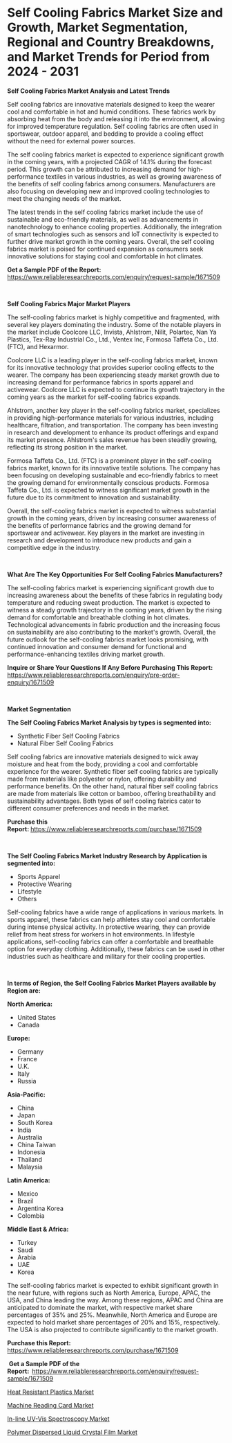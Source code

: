<p><h1>Self Cooling Fabrics Market Size and Growth, Market Segmentation, Regional and Country Breakdowns, and Market Trends for Period from 2024 -  2031</h1></p><p><strong>Self Cooling Fabrics Market Analysis and Latest Trends</strong></p>
<p><p>Self cooling fabrics are innovative materials designed to keep the wearer cool and comfortable in hot and humid conditions. These fabrics work by absorbing heat from the body and releasing it into the environment, allowing for improved temperature regulation. Self cooling fabrics are often used in sportswear, outdoor apparel, and bedding to provide a cooling effect without the need for external power sources.</p><p>The self cooling fabrics market is expected to experience significant growth in the coming years, with a projected CAGR of 14.1% during the forecast period. This growth can be attributed to increasing demand for high-performance textiles in various industries, as well as growing awareness of the benefits of self cooling fabrics among consumers. Manufacturers are also focusing on developing new and improved cooling technologies to meet the changing needs of the market.</p><p>The latest trends in the self cooling fabrics market include the use of sustainable and eco-friendly materials, as well as advancements in nanotechnology to enhance cooling properties. Additionally, the integration of smart technologies such as sensors and IoT connectivity is expected to further drive market growth in the coming years. Overall, the self cooling fabrics market is poised for continued expansion as consumers seek innovative solutions for staying cool and comfortable in hot climates.</p></p>
<p><strong>Get a Sample PDF of the Report:&nbsp;</strong> <a href="https://www.reliableresearchreports.com/enquiry/request-sample/1671509">https://www.reliableresearchreports.com/enquiry/request-sample/1671509</a></p>
<p>&nbsp;</p>
<p><strong>Self Cooling Fabrics Major Market Players</strong></p>
<p><p>The self-cooling fabrics market is highly competitive and fragmented, with several key players dominating the industry. Some of the notable players in the market include Coolcore LLC, Invista, Ahlstrom, Nilit, Polartec, Nan Ya Plastics, Tex-Ray Industrial Co., Ltd., Ventex Inc, Formosa Taffeta Co., Ltd. (FTC), and Hexarmor.</p><p>Coolcore LLC is a leading player in the self-cooling fabrics market, known for its innovative technology that provides superior cooling effects to the wearer. The company has been experiencing steady market growth due to increasing demand for performance fabrics in sports apparel and activewear. Coolcore LLC is expected to continue its growth trajectory in the coming years as the market for self-cooling fabrics expands.</p><p>Ahlstrom, another key player in the self-cooling fabrics market, specializes in providing high-performance materials for various industries, including healthcare, filtration, and transportation. The company has been investing in research and development to enhance its product offerings and expand its market presence. Ahlstrom's sales revenue has been steadily growing, reflecting its strong position in the market.</p><p>Formosa Taffeta Co., Ltd. (FTC) is a prominent player in the self-cooling fabrics market, known for its innovative textile solutions. The company has been focusing on developing sustainable and eco-friendly fabrics to meet the growing demand for environmentally conscious products. Formosa Taffeta Co., Ltd. is expected to witness significant market growth in the future due to its commitment to innovation and sustainability.</p><p>Overall, the self-cooling fabrics market is expected to witness substantial growth in the coming years, driven by increasing consumer awareness of the benefits of performance fabrics and the growing demand for sportswear and activewear. Key players in the market are investing in research and development to introduce new products and gain a competitive edge in the industry.</p></p>
<p>&nbsp;</p>
<p><strong>What Are The Key Opportunities For Self Cooling Fabrics Manufacturers?</strong></p>
<p><p>The self-cooling fabrics market is experiencing significant growth due to increasing awareness about the benefits of these fabrics in regulating body temperature and reducing sweat production. The market is expected to witness a steady growth trajectory in the coming years, driven by the rising demand for comfortable and breathable clothing in hot climates. Technological advancements in fabric production and the increasing focus on sustainability are also contributing to the market's growth. Overall, the future outlook for the self-cooling fabrics market looks promising, with continued innovation and consumer demand for functional and performance-enhancing textiles driving market growth.</p></p>
<p><strong>Inquire or Share Your Questions If Any Before Purchasing This Report:</strong> <a href="https://www.reliableresearchreports.com/enquiry/pre-order-enquiry/1671509">https://www.reliableresearchreports.com/enquiry/pre-order-enquiry/1671509</a></p>
<p>&nbsp;</p>
<p><strong>Market Segmentation</strong></p>
<p><strong>The Self Cooling Fabrics Market Analysis by types is segmented into:</strong></p>
<p><ul><li>Synthetic Fiber Self Cooling Fabrics</li><li>Natural Fiber Self Cooling Fabrics</li></ul></p>
<p><p>Self cooling fabrics are innovative materials designed to wick away moisture and heat from the body, providing a cool and comfortable experience for the wearer. Synthetic fiber self cooling fabrics are typically made from materials like polyester or nylon, offering durability and performance benefits. On the other hand, natural fiber self cooling fabrics are made from materials like cotton or bamboo, offering breathability and sustainability advantages. Both types of self cooling fabrics cater to different consumer preferences and needs in the market.</p></p>
<p><strong>Purchase this Report:&nbsp;</strong><a href="https://www.reliableresearchreports.com/purchase/1671509">https://www.reliableresearchreports.com/purchase/1671509</a></p>
<p>&nbsp;</p>
<p><strong>The Self Cooling Fabrics Market Industry Research by Application is segmented into:</strong></p>
<p><ul><li>Sports Apparel</li><li>Protective Wearing</li><li>Lifestyle</li><li>Others</li></ul></p>
<p><p>Self-cooling fabrics have a wide range of applications in various markets. In sports apparel, these fabrics can help athletes stay cool and comfortable during intense physical activity. In protective wearing, they can provide relief from heat stress for workers in hot environments. In lifestyle applications, self-cooling fabrics can offer a comfortable and breathable option for everyday clothing. Additionally, these fabrics can be used in other industries such as healthcare and military for their cooling properties.</p></p>
<p>&nbsp;</p>
<p><strong>In terms of Region, the Self Cooling Fabrics Market Players available by Region are:</strong></p>
<p>
    <p> <strong> North America: </strong>
        <ul>
            <li>United States</li>
            <li>Canada</li>
        </ul>
        </p> 
    <p> <strong> Europe: </strong>
        <ul>
            <li>Germany</li>
            <li>France</li>
            <li>U.K.</li>
            <li>Italy</li>
            <li>Russia</li>
        </ul>
        </p> 
    <p> <strong> Asia-Pacific: </strong>
        <ul>
            <li>China</li>
            <li>Japan</li>
            <li>South Korea</li>
            <li>India</li>
            <li>Australia</li>
            <li>China Taiwan</li>
            <li>Indonesia</li>
            <li>Thailand</li>
            <li>Malaysia</li>
        </ul>
        </p> 
    <p> <strong> Latin America: </strong>
        <ul>
            <li>Mexico</li>
            <li>Brazil</li>
            <li>Argentina Korea</li>
            <li>Colombia</li>
        </ul>
        </p> 
    <p> <strong> Middle East & Africa: </strong>
        <ul>
            <li>Turkey</li>
            <li>Saudi</li>
            <li>Arabia</li>
            <li>UAE</li>
            <li>Korea</li>
        </ul>
    </p>
    </p>
<p><p>The self-cooling fabrics market is expected to exhibit significant growth in the near future, with regions such as North America, Europe, APAC, the USA, and China leading the way. Among these regions, APAC and China are anticipated to dominate the market, with respective market share percentages of 35% and 25%. Meanwhile, North America and Europe are expected to hold market share percentages of 20% and 15%, respectively. The USA is also projected to contribute significantly to the market growth.</p></p>
<p><strong>Purchase this Report: </strong><a href="https://www.reliableresearchreports.com/purchase/1671509">https://www.reliableresearchreports.com/purchase/1671509</a></p>
<p>&nbsp;<strong>Get a Sample PDF of the Report:&nbsp;&nbsp;</strong><a href="https://www.reliableresearchreports.com/enquiry/request-sample/1671509">https://www.reliableresearchreports.com/enquiry/request-sample/1671509</a></p>
<p><strong></strong></p>
<p><p><a href="https://github.com/mancsybtousav/Market-Research-Report-List-1/blob/main/heat-resistant-plastics-market.md">Heat Resistant Plastics Market</a></p><p><a href="https://issuu.com/reportprime-2/docs/machine-reading-card-market-size-2030.pptx">Machine Reading Card Market</a></p><p><a href="https://issuu.com/reportprime-2/docs/in-line-uv-vis-spectroscopy-market-size-2030.pptx">In-line UV-Vis Spectroscopy Market</a></p><p><a href="https://github.com/josesg55/Market-Research-Report-List-1/blob/main/polymer-dispersed-liquid-crystal-film-market.md">Polymer Dispersed Liquid Crystal Film Market</a></p></p>